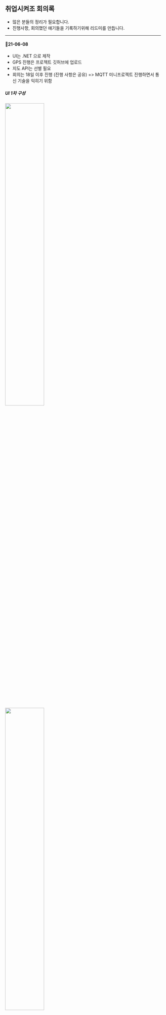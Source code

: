 ## 취업시켜조 회의록
- 많은 분들의 정리가 필요합니다.
- 진행사항, 회의했던 얘기들을 기록하기위해 리드미를 만듭니다.

----------------------------

#### 🚩21-06-08
- UI는 .NET 으로 제작 
- GPS 진행은 프로젝트 깃허브에 업로드 
- 지도 API는 선별 필요
- 회의는 18일 이후 진행 (진행 사항은 공유) => MQTT 미니프로젝트 진행하면서 통신 기술을 익히기 위함   

##### UI 1차 구성   
<img src = "https://github.com/SeoDongWoo1216/Give-me-a-job/blob/main/images/ui.png" width="50%" height="50%">    
<img src = "https://github.com/SeoDongWoo1216/Give-me-a-job/blob/main/images/ui1.png" width="50%" height="50%">

#### 🚩21-06-24
- 라즈베리파이를 이용한 GPS(NEO-6M) 모듈 데이터 값 받아오기 완료(경도, 위도 가져옴)
- 오븐앱을 통한 UI 샘플 제작 : [샘플](https://ovenapp.io/view/doXSWgLZQuiVAfsfyqvjr9SsY4EY8I9d/Yb6El)
- UI는 WPF 결정 : 확장성이나 사용할 특정 다수를 위해서는 웹이 좋지만, 우리가 스타트업이나 창업하는게 아니기때문에 WPF로 결정
- 실시간 좌표값을 UI에 보여줄 수 있는지에 대해(카카오맵 API 사용 권장하심) => 강사님께 여쭤보니 된다고 하셨음.. 자료조사 필요할듯
- DB 구성 : 각각의 화면에 따른 테이블 생성 논의 필요

#### 🚩21-06-25
##### 🚦구현 전체 구성   
- UI(WPF), DB, 하드웨어(GPS)   
##### 금일 회의 내용   
- WPF 화면 구성   
  - 공통화면 : Main화면, LoginView, ButtonView   
      - Main : 신청 / 코스 / 산책일지 / 계정관리 / 종료 버튼   
      - LoginView : ID, PW (텍스트박스), 회원가입, 로그인(버튼)   
      - ButtonView : User(이용자-견주) / Worker(도그워커)   
  - User 화면   
    - 신청 / 산책일지 / 계정관리 / 종료 버튼 (코스비활성)   
    - Information View : 이름, 전화번호, (주소), 반려견 이름, 반려견 나이, 반려견 종, 반려견 특이사항   
    - 신청 View : 원하는 날짜 및 시간 , 원하는 도그워커, next버튼      
    - 코스 View : GPS화면, 시간 선택, '뒤로' , '신청' 버튼 , '신청완료'팝업      
    - 산책 일지 View : Worker의 산책 일지 View최종본   
    - 계정 관리 View : Information View에서 '수정' , '완료', '수정이 완료되었습니다'팝업   
    - 종료버튼 : '종료하시겠습니까'팝업, 'Yes/No' 버튼   
  - Worker 화면    
    - 신청 / 코스 / 산책일지 / 계정관리 / 종료 버튼   
    - Information View : 이름, 나이, 전화번호, 경력   
    - 신청 View : 산책 가능한 날짜 및 시간, 신청 대기, 신청 완료(매칭데이터연결그리드)   
    - 코스 View : '시작', '종료'버튼, 실시간 데이터 좌표 GPS화면   
    - 산책 일지 View : 최종 GPS화면, 일지 텍스트 박스   
    - 계정 관리 View : Information View에서 '수정' , '완료', '수정이 완료되었습니다'팝업   
    - 종료버튼 : '종료하시겠습니까'팝업, 'Yes/No' 버튼    

- DB구성   
  - 사람(User, Worker) 테이블   
  - 반려견 테이블   
  - 예약 테이블   

--------------------------------------------------------------------------------------

#### 🚩21-06-28   
##### 금일 회의 내용   

1. Oven활용한 UI 틀 만들기   
2. 테이블 기술서 작성하기   
  - 관리자(setting), 사람 (Human), 반려견(Dog), 일지(Note), 실시간 지도(RealtimeMap), 이용자 신청(UserTimetable), 도그워커 신청(DogWalkerTimetable)    
  - 관리자 테이블 : 견종 및 특이사항 코드관리   
  - 사람 : [S- 관리자, W- 도그워커, U- 견주] 권한으로 이용자 분리   
  - 반려견 : M-남, W-여, N-중성   
  
### 💈 이용자 서비스 주 내용    
  - 실시간 산책 경로 파악 가능   
  - 실시간 산책 상황 파악 가능(간식, 배변, 특이사항등)   
  - 날짜 및 시간별 산책 list확인 가능   

### DB다이어 그램   
<img src = "https://github.com/SeoDongWoo1216/Give-me-a-job/blob/main/images/dbr1.png" width="50%" height="50%">

### DB테이블 기술서   

#### HumanTbl   
<img src = "https://github.com/SeoDongWoo1216/Give-me-a-job/blob/main/images/htbl.png" width="50%" height="50%">   

#### SettingTbl   
<img src = "https://github.com/SeoDongWoo1216/Give-me-a-job/blob/main/images/stbl.png" width="50%" height="50%">   

#### DogTbl   
<img src = "https://github.com/SeoDongWoo1216/Give-me-a-job/blob/main/images/dtbl.png" width="50%" height="50%">   

#### NoteTbl   
<img src = "https://github.com/SeoDongWoo1216/Give-me-a-job/blob/main/images/ntbl.png" width="50%" height="50%">   

#### RealTimeMapTbl   
<img src = "https://github.com/SeoDongWoo1216/Give-me-a-job/blob/main/images/rtbl.png" width="50%" height="50%">   

#### UserTimetableTbl   
<img src = "https://github.com/SeoDongWoo1216/Give-me-a-job/blob/main/images/utbl.png" width="50%" height="50%">   

#### DogWalkerTimetableTbl   
<img src = "https://github.com/SeoDongWoo1216/Give-me-a-job/blob/main/images/wtbl.png" width="50%" height="50%">    

------------------------------------------------------------------------------------------------------------

### 🎬Oven UI   

#### 📺메인 view   
<img src = "https://github.com/SeoDongWoo1216/Give-me-a-job/blob/main/images/ui2.png" width="50%" height="50%">   

#### 📺로그인 view   
<img src = "https://github.com/SeoDongWoo1216/Give-me-a-job/blob/main/images/lui1.png" width="50%" height="50%">   

#### 📺신청 view   
<img src = "https://github.com/SeoDongWoo1216/Give-me-a-job/blob/main/images/ui3.png" width="50%" height="50%">     

#### 📺예약확인 view   
<img src = "https://github.com/SeoDongWoo1216/Give-me-a-job/blob/main/images/ui4.png" width="50%" height="50%">     

#### 📺산책 view   
<img src = "https://github.com/SeoDongWoo1216/Give-me-a-job/blob/main/images/ui5.png" width="50%" height="50%">     

#### 📺오늘의 일지 view   
<img src = "https://github.com/SeoDongWoo1216/Give-me-a-job/blob/main/images/ui7.png" width="50%" height="50%">     

#### 📺계정정보 view   
<img src = "https://github.com/SeoDongWoo1216/Give-me-a-job/blob/main/images/ui8.png" width="50%" height="50%">   



